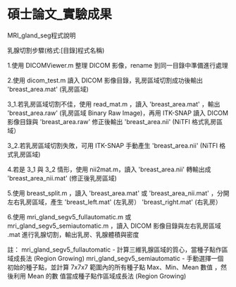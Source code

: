 # 碩士論文_實驗成果

MRI_gland_seg程式說明

乳腺切割步驟(格式:[目錄]程式名稱)

1.使用 DICOMViewer.m 整理 DICOM 影像，rename 到同一目錄中準備進行處理

2.使用 dicom_test.m 讀入 DICOM 影像目錄，乳房區域切割成功後輸出 'breast_area.mat' (乳房區域)

3_1.若乳房區域切割不佳，使用 read_mat.m ，讀入 'breast_area.mat' ，輸出 'breast_area.raw' (乳房區域 Binary Raw Image)，再用 ITK-SNAP 讀入 DICOM 影像目錄與 
    'breast_area.raw' 修正後輸出 'breast_area.nii' (NiTFI 格式乳房區域）

3_2.若乳房區域切割失敗，可用 ITK-SNAP 手動產生 'breast_area.nii' (NiTFI 格式乳房區域)

4.若是 3_1 與 3_2 情形，使用 nii2mat.m，讀入 'breast_area.nii' 轉輸出成 'breast_area_nii.mat' (修正後乳房區域)

5.使用 breast_split.m ，讀入 'breast_area.mat' 或 'breast_area_nii.mat' ，分開左右乳房區域，產生 'breast_left.mat' (左乳房） 'breast_right.mat' 
  (右乳房）

6.使用 mri_gland_segv5_fullautomatic.m 或 mri_gland_segv5_semiautomatic.m ，讀入 DICOM 影像目錄與左右乳房區域 .mat 進行乳腺切割，輸出乳房、乳腺體積與密度

註：
    mri_gland_segv5_fullautomatic - 計算三維乳腺區域的質心，當種子點作區域成長法 (Region Growing)
    mri_gland_segv5_semiautomatic - 手動選擇一個初始的種子點，並計算 7x7x7 範圍內的所有種子點 Max、Min、Mean 數值 ，然後利用 Mean 的數
                                    值當成種子點作區域成長法 (Region Growing)
